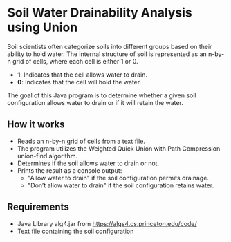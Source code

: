 # Soil Water Drainability Analysis using Union
Soil scientists often categorize soils into different groups based on their ability to hold water. The internal structure of soil is represented as an n-by-n grid of cells, where each cell is either 1 or 0.

- **1**: Indicates that the cell allows water to drain.
- **0**: Indicates that the cell will hold the water.

The goal of this Java program is to determine whether a given soil configuration allows water to drain or if it will retain the water.

## How it works

- Reads an n-by-n grid of cells from a text file.
- The program utilizes the Weighted Quick Union with Path Compression union-find algorithm.
- Determines if the soil allows water to drain or not.
- Prints the result as a console output:
  - "Allow water to drain" if the soil configuration permits drainage.
  - "Don’t allow water to drain" if the soil configuration retains water.

## Requirements

- Java Library alg4.jar from https://algs4.cs.princeton.edu/code/
- Text file containing the soil configuration
